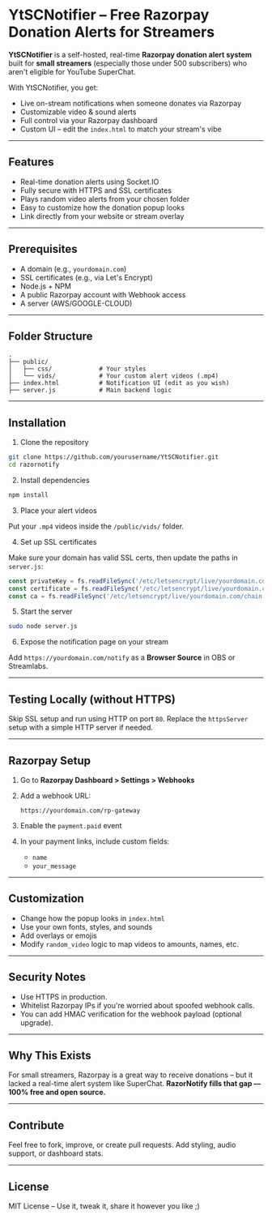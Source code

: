 # YtSCNotifier – Free Razorpay Donation Alerts for Streamers

**YtSCNotifier** is a self-hosted, real-time **Razorpay donation alert system** built for **small streamers** (especially those under 500 subscribers) who aren't eligible for YouTube SuperChat.

With YtSCNotifier, you get:

* Live on-stream notifications when someone donates via Razorpay
* Customizable video & sound alerts
* Full control via your Razorpay dashboard
* Custom UI – edit the `index.html` to match your stream's vibe

---

## Features

* Real-time donation alerts using Socket.IO
* Fully secure with HTTPS and SSL certificates
* Plays random video alerts from your chosen folder
* Easy to customize how the donation popup looks
* Link directly from your website or stream overlay

---

## Prerequisites

* A domain (e.g., `yourdomain.com`)
* SSL certificates (e.g., via Let's Encrypt)
* Node.js + NPM
* A public Razorpay account with Webhook access
* A server (AWS/GOOGLE-CLOUD)

---

## Folder Structure

```
.
├── public/
│   ├── css/             # Your styles
│   └── vids/            # Your custom alert videos (.mp4)
├── index.html           # Notification UI (edit as you wish)
├── server.js            # Main backend logic
```

---

## Installation

1. Clone the repository

```bash
git clone https://github.com/yourusername/YtSCNotifier.git
cd razornotify
```

2. Install dependencies

```bash
npm install
```

3. Place your alert videos

Put your `.mp4` videos inside the `/public/vids/` folder.

4. Set up SSL certificates

Make sure your domain has valid SSL certs, then update the paths in `server.js`:

```js
const privateKey = fs.readFileSync('/etc/letsencrypt/live/yourdomain.com/privkey.pem');
const certificate = fs.readFileSync('/etc/letsencrypt/live/yourdomain.com/cert.pem');
const ca = fs.readFileSync('/etc/letsencrypt/live/yourdomain.com/chain.pem');
```

5. Start the server

```bash
sudo node server.js
```

6. Expose the notification page on your stream

Add `https://yourdomain.com/notify` as a **Browser Source** in OBS or Streamlabs.

---

## Testing Locally (without HTTPS)

Skip SSL setup and run using HTTP on port `80`. Replace the `httpsServer` setup with a simple HTTP server if needed.

---

## Razorpay Setup

1. Go to **Razorpay Dashboard > Settings > Webhooks**
2. Add a webhook URL:

   ```
   https://yourdomain.com/rp-gateway
   ```
3. Enable the `payment.paid` event
4. In your payment links, include custom fields:

   * `name`
   * `your_message`

---

## Customization

* Change how the popup looks in `index.html`
* Use your own fonts, styles, and sounds
* Add overlays or emojis
* Modify `random_video` logic to map videos to amounts, names, etc.

---

## Security Notes

* Use HTTPS in production.
* Whitelist Razorpay IPs if you're worried about spoofed webhook calls.
* You can add HMAC verification for the webhook payload (optional upgrade).

---

## Why This Exists

For small streamers, Razorpay is a great way to receive donations – but it lacked a real-time alert system like SuperChat.
**RazorNotify fills that gap — 100% free and open source.**

---

## Contribute

Feel free to fork, improve, or create pull requests. Add styling, audio support, or dashboard stats.

---

## License

MIT License – Use it, tweak it, share it however you like ;)
